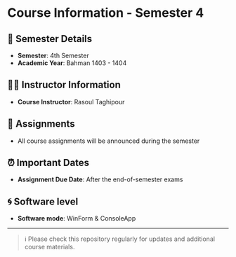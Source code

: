 # Course Information - Semester 4

## 📅 Semester Details
- **Semester**: 4th Semester
- **Academic Year**: Bahman 1403 - 1404

## 👨‍🏫 Instructor Information
- **Course Instructor**: Rasoul Taghipour

## 📝 Assignments
- All course assignments will be announced during the semester

## ⏰ Important Dates
- **Assignment Due Date**: After the end-of-semester exams

## 🌀 Software level
- **Software mode**: WinForm & ConsoleApp

---

> ℹ️ Please check this repository regularly for updates and additional course materials.
